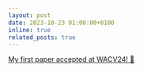 ```yaml
---
layout: post
date: 2023-10-23 01:00:00+0100
inline: true
related_posts: true
---
```


[My first paper accepted at WACV24! 🎉](projects/pyramid-drape)
